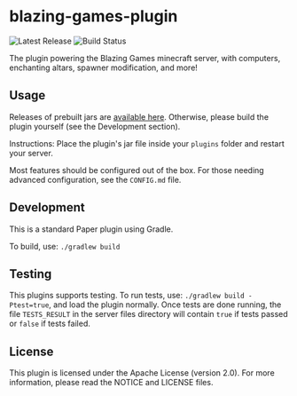 # blazing-games-plugin

![Latest Release](https://git.ivycollective.dev/BlazingGames/blazing-games-plugin/badges/release.svg)
![Build Status](https://git.ivycollective.dev/BlazingGames/blazing-games-plugin/badges/workflows/build.yml/badge.svg?label=build+status)

The plugin powering the Blazing Games minecraft server, with computers, enchanting altars, spawner modification, and more!

## Usage

Releases of prebuilt jars are [available here](https://git.ivycollective.dev/BlazingGames/blazing-games-plugin/releases). Otherwise, please build the plugin yourself (see the Development section).

Instructions: Place the plugin's jar file inside your `plugins` folder and restart your server.

Most features should be configured out of the box. For those needing advanced configuration, see the `CONFIG.md` file.

## Development

This is a standard Paper plugin using Gradle.

To build, use: `./gradlew build`

## Testing

This plugins supports testing. To run tests, use: `./gradlew build -Ptest=true`, and load the plugin normally. Once tests are done running, the file `TESTS_RESULT` in the server files directory will contain `true` if tests passed or `false` if tests failed.

## License

This plugin is licensed under the Apache License (version 2.0). For more information, please read the NOTICE and LICENSE files.

